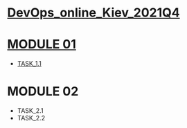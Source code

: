 
[DevOps_online_Kiev_2021Q4](https://github.com/vasilkyiv/DevOps_online_Kiev_2021Q4.git)
=======================================
[MODULE 01](https://github.com/vasilkyiv/DevOps_online_Kiev_2021Q4/tree/main/m1) 
===============
- [TASK_1.1](https://github.com/vasilkyiv/DevOps_online_Kiev_2021Q4/tree/main/m1/task1.1)
  
MODULE 02 
===============
- TASK_2.1
- TASK_2.2

